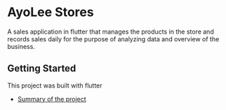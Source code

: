 # AyoLee Stores

A sales application in flutter that manages the products in the store and records sales daily for the purpose of analyzing data and overview of the business.

## Getting Started

This project was built with flutter

- [Summary of the project](https://github.com/farawehassan/ayolee_enterprises.wiki)


